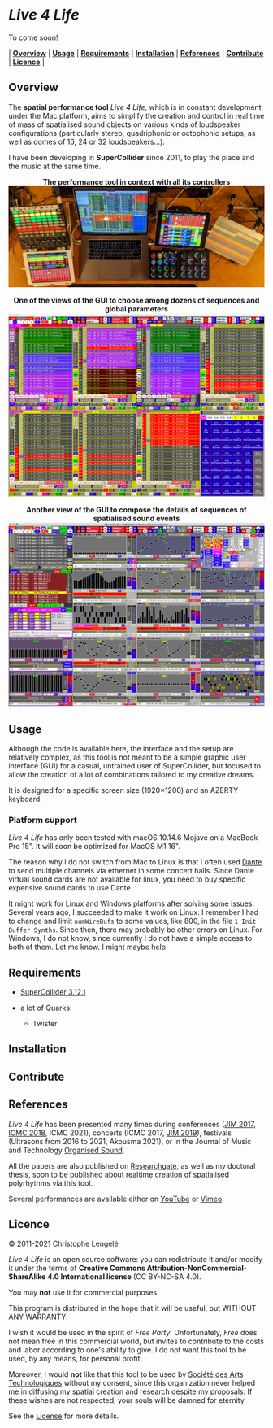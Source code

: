 # *Live 4 Life*

To come soon!


| [**Overview**](#overview) | [**Usage**](#usage) | [**Requirements**](#requirements) | [**Installation**](#installation) | [**References**](#references) | [**Contribute**](#contribute) | [**Licence**](#licence) |


## Overview

The **spatial performance tool** *Live 4 Life*, which is in constant development under the Mac platform, aims to simplify the creation and control in real time of mass of spatialised sound objects on various kinds of loudspeaker configurations (particularly stereo, quadriphonic or octophonic setups, as well as domes of 16, 24 or 32 loudspeakers...). 

I have been developing in **SuperCollider** since 2011, to play the place and the music at the same time.


<p align="center">
<b>The performance tool in context with all its controllers</b>
<!--<a href="#> <b>The performance tool in context with all its controllers</b> </a> <br> -->
<img src="images/Controllers2021bis.jpg" />
</p>

<p align="center">
<b>One of the views of the GUI to choose among dozens of sequences and global parameters</b>
<img src="images/ViewGlobal.jpg" />
</p>

<p align="center">
<b>Another view of the GUI to compose the details of sequences of spatialised sound events</b>
<img src="images/ViewSeq.jpg" />
</p>

<!--
<p align="center">
  <b>Some Links:</b><br>
  <a href="#">Link 1</a> |
  <a href="#">Link 2</a> |
  <a href="#">Link 3</a>
  <br><br>
  <img src="http://s.4cdn.org/image/title/105.gif">
</p>
-->

## Usage

Although the code is available here, the interface and the setup are relatively complex, as this tool is not meant to be a simple graphic user interface (GUI) for a casual, untrained user of SuperCollider, but focused to allow the creation of a lot of combinations tailored to my creative dreams.

It is designed for a specific screen size (1920×1200) and an AZERTY keyboard.

### Platform support

*Live 4 Life* has only been tested with macOS 10.14.6 Mojave on a MacBook Pro 15". 
It will soon be optimized for MacOS M1 16".

The reason why I do not switch from Mac to Linux is that I often used [Dante](https://www.audinate.com/products) to send multiple channels via ethernet in some concert halls. Since Dante virtual sound cards are not available for linux, you need to buy specific expensive sound cards to use Dante.

It might work for Linux and Windows platforms after solving some issues. 
Several years ago, I succeeded to make it work on Linux: I remember I had to change and limit `numWireBufs` to some values, like 800, in the file `1_Init Buffer Synths`. Since then, there may probably be other errors on Linux.
For Windows, I do not know, since currently I do not have a simple access to both of them.
Let me know. I might maybe help.

## Requirements

* [SuperCollider 3.12.1](https://supercollider.github.io/download)

* a lot of Quarks:

  - Twister 


## Installation

## Contribute

## References

*Live 4 Life* has been presented many times during conferences ([JIM 2017](https://jim2017.sciencesconf.org/data/Lengele2017aa.pdf), [ICMC 2018](https://quod.lib.umich.edu/cgi/p/pod/dod-idx/live-4-life-a-spatial-performance-tool-focused-on-rhythm.pdf?c=icmc;idno=bbp2372.2018.057;format=pdf), ICMC 2021), concerts (ICMC 2017, [JIM 2019](https://www.youtube.com/watch?v=NfWXF6copEs)), festivals (Ultrasons from 2016 to 2021, Akousma 2021), or in the  Journal of Music and Technology [Organised Sound](https://doi.org/10.1017/S135577182100008X).

All the papers are also published on [Researchgate](https://www.researchgate.net/profile/Christophe-Lengele), as well as my doctoral thesis, soon to be published about realtime creation of spatialised polyrhythms via this tool.

Several performances are available either on [YouTube](https://www.youtube.com/channel/UCOv5kb3IQBmgyOQPu5DOZ4g) or [Vimeo](https://vimeo.com/christophexon).


## Licence

© 2011-2021 Christophe Lengelé

*Live 4 Life* is an open source software: you can redistribute it and/or modify it under the terms of **Creative Commons Attribution-NonCommercial-ShareAlike 4.0 International license** (CC BY-NC-SA 4.0). 

You may **not** use it for commercial purposes.

This program is distributed in the hope that it will be useful, but WITHOUT ANY WARRANTY. 

I wish it would be used in the spirit of *Free Party*. Unfortunately, *Free* does not mean free in this commercial world, but invites to contribute to the costs and labor according to one's ability to give. I do not want this tool to be used, by any means, for personal profit.

Moreover, I would **not** like that this tool to be used by [Société des Arts Technologiques](https://sat.qc.ca) without my consent, since this organization never helped me in diffusing my spatial creation and research despite my proposals. If these wishes are not respected, your souls will be damned for eternity.

See the [License](/LICENCE.md) for more details.
